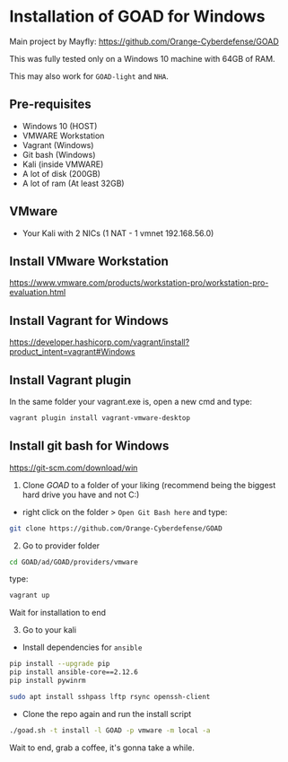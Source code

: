 # Installation of GOAD for Windows

Main project by Mayfly: https://github.com/Orange-Cyberdefense/GOAD

This was fully tested only on a Windows 10 machine with 64GB of RAM. 

This may also work for `GOAD-light` and `NHA`.


## Pre-requisites
- Windows 10 (HOST)
- VMWARE Workstation 
- Vagrant (Windows)
- Git bash (Windows)
- Kali (inside VMWARE)
- A lot of disk (200GB)
- A lot of ram (At least 32GB)

## VMware
- Your Kali with 2 NICs (1 NAT - 1 vmnet 192.168.56.0)

## Install VMware Workstation 
https://www.vmware.com/products/workstation-pro/workstation-pro-evaluation.html

## Install Vagrant for Windows
https://developer.hashicorp.com/vagrant/install?product_intent=vagrant#Windows

## Install Vagrant plugin 
In the same folder your vagrant.exe is, open a new cmd and type:
```bash
vagrant plugin install vagrant-vmware-desktop
```

## Install git bash for Windows
https://git-scm.com/download/win

1. Clone *GOAD* to a folder of your liking (recommend being the biggest hard drive you have and not C:)
- right click on the folder > `Open Git Bash here` and type:
```bash
git clone https://github.com/Orange-Cyberdefense/GOAD
```
2. Go to provider folder
```bash
cd GOAD/ad/GOAD/providers/vmware
```
type:
```bash
vagrant up
```
Wait for installation to end

3. Go to your kali
   
- Install dependencies for `ansible`

```bash
pip install --upgrade pip
pip install ansible-core==2.12.6
pip install pywinrm

sudo apt install sshpass lftp rsync openssh-client
```
- Clone the repo again and run the install script

```bash
./goad.sh -t install -l GOAD -p vmware -m local -a
```
Wait to end, grab a coffee, it's gonna take a while.



